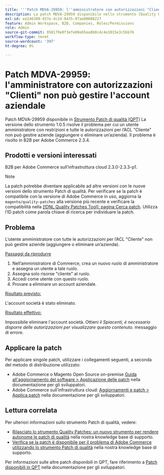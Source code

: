 ```yaml
---
title: '''Patch MDVA-29959: l''amministratore con autorizzazioni "Clienti" non è in grado di gestire l''account società'''
description: La patch MDVA-29959 disponibile nello strumento [Quality Patches Tool (QPT)](/help/announcements/adobe-commerce-announcements/magento-quality-patches-released-new-tool-to-self-serve-quality-patches.md) versione 1.0.5 risolve il problema per cui un utente amministratore con restrizioni e tutte le autorizzazioni per l'ACL "Cliente" non può gestire aziende (aggiungere o eliminare un'azienda). Il problema è risolto in B2B per Adobe Commerce 2.3.4.
exl-id: ee246380-d37e-4c24-8435-97ae80088227
feature: Admin Workspace, B2B, Companies, Roles/Permissions
role: Admin
source-git-commit: 958179e0f3efe08e65ea8b0c4c4e1015e3c5bb76
workflow-type: tm+mt
source-wordcount: '397'
ht-degree: 0%

---
```


# Patch MDVA-29959: l&#39;amministratore con autorizzazioni &quot;Clienti&quot; non può gestire l&#39;account aziendale

Patch MDVA-29959 disponibile in [Strumento Patch di qualità (QPT)](/help/announcements/adobe-commerce-announcements/magento-quality-patches-released-new-tool-to-self-serve-quality-patches.md) La versione dello strumento 1.0.5 risolve il problema per cui un utente amministratore con restrizioni e tutte le autorizzazioni per l’ACL &quot;Cliente&quot; non può gestire aziende (aggiungere o eliminare un’azienda). Il problema è risolto in B2B per Adobe Commerce 2.3.4.

## Prodotti e versioni interessati

B2B per Adobe Commerce sull’infrastruttura cloud 2.3.0-2.3.3-p1.

>[!NOTE]
>
>La patch potrebbe diventare applicabile ad altre versioni con le nuove versioni dello strumento Patch di qualità. Per verificare se la patch è compatibile con la versione di Adobe Commerce in uso, aggiorna la `magento/quality-patches` alla versione più recente e verificare la compatibilità nella [[!DNL Quality Patches Tool]: pagina Cerca patch](https://devdocs.magento.com/quality-patches/tool.html#patch-grid). Utilizza l’ID patch come parola chiave di ricerca per individuare la patch.

## Problema

L’utente amministratore con tutte le autorizzazioni per l’ACL &quot;Cliente&quot; non può gestire aziende (aggiungere o eliminare un’azienda).

<u>Passaggi da riprodurre</u>

1. Nell’amministratore di Commerce, crea un nuovo ruolo di amministratore e assegna un utente a tale ruolo.
1. Assegna solo risorse &quot;cliente&quot; al ruolo.
1. Accedi come utente con questo ruolo.
1. Provare a eliminare un account aziendale.

<u>Risultato previsto:</u>

L&#39;account società è stato eliminato.

<u>Risultato effettivo:</u>

Impossibile eliminare l&#39;account società. Ottieni il *Spiacenti, è necessario disporre delle autorizzazioni per visualizzare questo contenuto.* messaggio di errore.

## Applicare la patch

Per applicare singole patch, utilizzare i collegamenti seguenti, a seconda del metodo di distribuzione utilizzato:

* Adobe Commerce o Magento Open Source on-premise [Guida all&#39;aggiornamento del software > Applicazione delle patch](https://devdocs.magento.com/guides/v2.4/comp-mgr/patching/mqp.html) nella documentazione per gli sviluppatori.
* Adobe Commerce sull’infrastruttura cloud: [Aggiornamenti e patch > Applica patch](https://devdocs.magento.com/cloud/project/project-patch.html) nella documentazione per gli sviluppatori.

## Lettura correlata

Per ulteriori informazioni sullo strumento Patch di qualità, vedere:

* [Rilasciato lo strumento Quality Patches: un nuovo strumento per rendere autonome le patch di qualità](/help/announcements/adobe-commerce-announcements/magento-quality-patches-released-new-tool-to-self-serve-quality-patches.md) nella nostra knowledge base di supporto.
* [Verifica se la patch è disponibile per il problema di Adobe Commerce utilizzando lo strumento Patch di qualità](/help/support-tools/patches-available-in-qpt-tool/check-patch-for-magento-issue-with-magento-quality-patches.md) nella nostra knowledge base di supporto.

Per informazioni sulle altre patch disponibili in QPT, fare riferimento a [Patch disponibili in QPT](https://devdocs.magento.com/quality-patches/tool.html#patch-grid) nella documentazione per gli sviluppatori.
